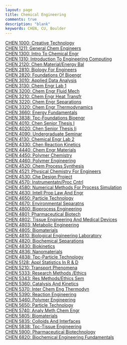 ```yaml
---
layout: page
title: Chemical Engineering
comments: true
description: "blank"
keywords: CHEN, CU, Boulder
---
```

<body>
<div><a href="../../courses/CHEN-1000">CHEN 1000: Creative Technology</a></div>
<div><a href="../../courses/CHEN-1211">CHEN 1211: General Chem Engineers</a></div>
<div><a href="../../courses/CHEN-1300">CHEN 1300: Intro To Chemical Engr</a></div>
<div><a href="../../courses/CHEN-1310">CHEN 1310: Introduction To Engineering Computing</a></div>
<div><a href="../../courses/CHEN-2120">CHEN 2120: Chen Material/Energy Bal</a></div>
<div><a href="../../courses/CHEN-2810">CHEN 2810: Biology For Engineers</a></div>
<div><a href="../../courses/CHEN-2820">CHEN 2820: Foundations Of Bioengr</a></div>
<div><a href="../../courses/CHEN-3010">CHEN 3010: Applied Data Analysis</a></div>
<div><a href="../../courses/CHEN-3130">CHEN 3130: Chem Engr Lab 1</a></div>
<div><a href="../../courses/CHEN-3200">CHEN 3200: Chem Engr Fluid Mech</a></div>
<div><a href="../../courses/CHEN-3210">CHEN 3210: Chem Engr Heat Transfr</a></div>
<div><a href="../../courses/CHEN-3220">CHEN 3220: Chem Engr Separations</a></div>
<div><a href="../../courses/CHEN-3320">CHEN 3320: Chem Engr Thermodynamics</a></div>
<div><a href="../../courses/CHEN-3660">CHEN 3660: Energy Fundamentals</a></div>
<div><a href="../../courses/CHEN-3838">CHEN 3838: Tpc-Foundations Bioengr</a></div>
<div><a href="../../courses/CHEN-4010">CHEN 4010: Chen Senior Thesis I</a></div>
<div><a href="../../courses/CHEN-4020">CHEN 4020: Chen Senior Thesis Ii</a></div>
<div><a href="../../courses/CHEN-4090">CHEN 4090: Undergraduate Seminar</a></div>
<div><a href="../../courses/CHEN-4130">CHEN 4130: Chemical Engr Lab 2</a></div>
<div><a href="../../courses/CHEN-4330">CHEN 4330: Chen Reaction Kinetics</a></div>
<div><a href="../../courses/CHEN-4440">CHEN 4440: Chem Engr Materials</a></div>
<div><a href="../../courses/CHEN-4450">CHEN 4450: Polymer Chemistry</a></div>
<div><a href="../../courses/CHEN-4460">CHEN 4460: Polymer Engineering</a></div>
<div><a href="../../courses/CHEN-4520">CHEN 4520: Chem Process Synthesis</a></div>
<div><a href="../../courses/CHEN-4521">CHEN 4521: Physical Chemistry For Engineers</a></div>
<div><a href="../../courses/CHEN-4530">CHEN 4530: Che Design Project</a></div>
<div><a href="../../courses/CHEN-4570">CHEN 4570: Instrumentatn/Proc Cntrl</a></div>
<div><a href="../../courses/CHEN-4580">CHEN 4580: Numerical Methods For Process Simulation</a></div>
<div><a href="../../courses/CHEN-4630">CHEN 4630: Intell Prop Law And Engr</a></div>
<div><a href="../../courses/CHEN-4650">CHEN 4650: Particle Technology</a></div>
<div><a href="../../courses/CHEN-4670">CHEN 4670: Environmental Separatns</a></div>
<div><a href="../../courses/CHEN-4800">CHEN 4800: Bioprocess Engineering</a></div>
<div><a href="../../courses/CHEN-4801">CHEN 4801: Pharmaceutical Biotech</a></div>
<div><a href="../../courses/CHEN-4802">CHEN 4802: Tissue Engineering And Medical Devices</a></div>
<div><a href="../../courses/CHEN-4803">CHEN 4803: Metabolic Engineering</a></div>
<div><a href="../../courses/CHEN-4805">CHEN 4805: Biomaterials</a></div>
<div><a href="../../courses/CHEN-4810">CHEN 4810: Biological Engineering Laboratory</a></div>
<div><a href="../../courses/CHEN-4820">CHEN 4820: Biochemical Separations</a></div>
<div><a href="../../courses/CHEN-4830">CHEN 4830: Biokinetics</a></div>
<div><a href="../../courses/CHEN-4836">CHEN 4836: Nanomaterials</a></div>
<div><a href="../../courses/CHEN-4838">CHEN 4838: Tpc-Particle Technology</a></div>
<div><a href="../../courses/CHEN-5128">CHEN 5128: Appl Statistics In R & D</a></div>
<div><a href="../../courses/CHEN-5210">CHEN 5210: Transport Phenomena</a></div>
<div><a href="../../courses/CHEN-5333">CHEN 5333: Research Methods /Ethics</a></div>
<div><a href="../../courses/CHEN-5343">CHEN 5343: Res Methods/Ethics Sem</a></div>
<div><a href="../../courses/CHEN-5360">CHEN 5360: Catalysis And Kinetics</a></div>
<div><a href="../../courses/CHEN-5370">CHEN 5370: Inter Chem Eng Thermodyn</a></div>
<div><a href="../../courses/CHEN-5390">CHEN 5390: Reaction Engineering</a></div>
<div><a href="../../courses/CHEN-5460">CHEN 5460: Polymer Engineering</a></div>
<div><a href="../../courses/CHEN-5650">CHEN 5650: Particle Technology</a></div>
<div><a href="../../courses/CHEN-5740">CHEN 5740: Analy Meth Chem Engr</a></div>
<div><a href="../../courses/CHEN-5805">CHEN 5805: Biomaterials</a></div>
<div><a href="../../courses/CHEN-5835">CHEN 5835: Colloids And Interfaces</a></div>
<div><a href="../../courses/CHEN-5838">CHEN 5838: Tpc-Tissue Engineering</a></div>
<div><a href="../../courses/CHEN-5900">CHEN 5900: Pharmaceutical Biotechnology</a></div>
<div><a href="../../courses/CHEN-6820">CHEN 6820: Biochemical Engineering Fundamentals</a></div>
</body>